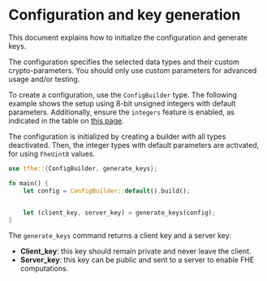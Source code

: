 # Configuration and key generation

This document explains how to initialize the configuration and generate keys.

The configuration specifies the selected data types and their custom crypto-parameters. You should only use custom parameters for advanced usage and/or testing.

To create a configuration, use the `ConfigBuilder` type. The following example shows the setup using 8-bit unsigned integers with default parameters. Additionally, ensure the `integers` feature is enabled, as indicated in the table on [this page](../../configuration/rust-configuration.md#homomorphic-types).

The configuration is initialized by creating a builder with all types deactivated. Then, the integer types with default parameters are activated, for using `FheUint8` values.

```rust
use tfhe::{ConfigBuilder, generate_keys};

fn main() {
    let config = ConfigBuilder::default().build();


    let (client_key, server_key) = generate_keys(config);
}
```

The `generate_keys` command returns a client key and a server key:

* **Client\_key**: this key should remain private and never leave the client.
* **Server\_key**: this key can be public and sent to a server to enable FHE computations.
